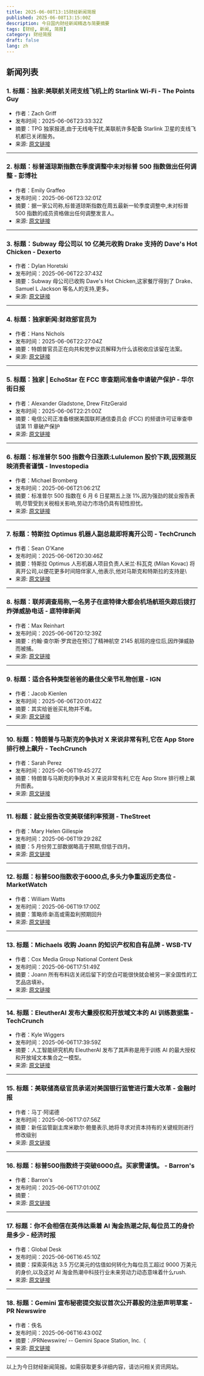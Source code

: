 ```yaml
---
title: 2025-06-08T13:15财经新闻简报
published: 2025-06-08T13:15:00Z
description: 今日国内财经新闻精选与简要摘要
tags: [财经, 新闻, 简报]
category: 财经简报
draft: false
lang: zh
---
```


## 新闻列表

### 1. 标题：独家:美联航关闭支线飞机上的 Starlink Wi-Fi - The Points Guy
- 作者：Zach Griff
- 发布时间：2025-06-06T23:33:32Z
- 摘要：TPG 独家报道,由于无线电干扰,美联航许多配备 Starlink 卫星的支线飞机都已关闭服务。
- 来源: [原文链接](https://thepointsguy.com/airline/united-starlink-wifi-issues/)

---

### 2. 标题：标普道琼斯指数在季度调整中未对标普 500 指数做出任何调整 - 彭博社
- 作者：Emily Graffeo
- 发布时间：2025-06-06T23:32:01Z
- 摘要：据一家公司称,标普道琼斯指数在周五最新一轮季度调整中,未对标普 500 指数的成员资格做出任何调整发言人。
- 来源: [原文链接](https://www.bloomberg.com/news/articles/2025-06-06/sp-dow-jones-makes-no-changes-to-sp-500-in-quarterly-rebalance)

---

### 3. 标题：Subway 母公司以 10 亿美元收购 Drake 支持的 Dave&#39;s Hot Chicken - Dexerto
- 作者：Dylan Horetski
- 发布时间：2025-06-06T22:37:43Z
- 摘要：Subway 母公司已收购 Dave&#39;s Hot Chicken,这家餐厅得到了 Drake、Samuel L Jackson 等名人的支持,更多。
- 来源: [原文链接](https://www.dexerto.com/food/subway-parent-company-buys-drake-backed-daves-hot-chicken-in-1b-deal-3211335/)

---

### 4. 标题：独家新闻:财政部官员为
- 作者：Hans Nichols
- 发布时间：2025-06-06T22:27:04Z
- 摘要：特朗普官员正在向共和党参议员解释为什么该税收应该留在法案。
- 来源: [原文链接](https://www.axios.com/2025/06/06/trump-budget-section-899-revenge-tax)

---

### 5. 标题：独家 | EchoStar 在 FCC 审查期间准备申请破产保护 - 华尔街日报
- 作者：Alexander Gladstone, Drew FitzGerald
- 发布时间：2025-06-06T22:21:00Z
- 摘要：电信公司正准备根据美国联邦通信委员会 (FCC) 的频谱许可证审查申请第 11 章破产保护
- 来源: [原文链接](https://www.wsj.com/articles/echostar-prepares-potential-bankruptcy-filing-amid-fcc-review-36d6be50)

---

### 6. 标题：标准普尔 500 指数今日涨跌:Lululemon 股价下跌,因预测反映消费者谨慎 - Investopedia
- 作者：Michael Bromberg
- 发布时间：2025-06-06T21:06:21Z
- 摘要：标准普尔 500 指数在 6 月 6 日星期五上涨 1%,因为强劲的就业报告表明,尽管受到关税相关影响,劳动力市场仍具有韧性担忧。
- 来源: [原文链接](https://www.investopedia.com/s-and-p-500-gains-and-losses-today-lululemon-stock-falls-as-forecasts-reflect-consumer-caution-11749822)

---

### 7. 标题：特斯拉 Optimus 机器人副总裁即将离开公司 - TechCrunch
- 作者：Sean O&#39;Kane
- 发布时间：2025-06-06T20:30:46Z
- 摘要：特斯拉 Optimus 人形机器人项目负责人米兰·科瓦克 (Milan Kovac) 将离开公司,以便花更多时间陪伴家人,他表示,他对马斯克和特斯拉的支持是\
- 来源: [原文链接](https://techcrunch.com/2025/06/06/teslas-optimus-robot-vp-is-reportedly-leaving-the-company/)

---

### 8. 标题：联邦调查局称,一名男子在底特律大都会机场航班失踪后拨打炸弹威胁电话 - 底特律新闻
- 作者：Max Reinhart
- 发布时间：2025-06-06T20:12:39Z
- 摘要：约翰·查尔斯·罗宾逊在预订了精神航空 2145 航班的座位后,因炸弹威胁而被捕。
- 来源: [原文链接](https://www.detroitnews.com/story/news/local/wayne-county/2025/06/06/man-called-bomb-threat-after-missing-flight-dtw-federal-authorities-say/84075765007/)

---

### 9. 标题：适合各种类型爸爸的最佳父亲节礼物创意 - IGN
- 作者：Jacob Kienlen
- 发布时间：2025-06-06T20:01:42Z
- 摘要：其实给爸爸买礼物并不难。
- 来源: [原文链接](https://www.ign.com/articles/best-fathers-day-gift-ideas-2025)

---

### 10. 标题：特朗普与马斯克的争执对 X 来说非常有利,它在 App Store 排行榜上飙升 - TechCrunch
- 作者：Sarah Perez
- 发布时间：2025-06-06T19:45:27Z
- 摘要：特朗普与马斯克的争执对 X 来说非常有利,它在 App Store 排行榜上飙升图表。
- 来源: [原文链接](https://techcrunch.com/2025/06/06/the-trump-musk-feud-has-been-great-for-x-which-jumped-up-the-app-store-charts/)

---

### 11. 标题：就业报告改变美联储利率预测 - TheStreet
- 作者：Mary Helen Gillespie
- 发布时间：2025-06-06T19:29:28Z
- 摘要：5 月份劳工部数据略高于预期,但低于四月。
- 来源: [原文链接](https://www.thestreet.com/fed/jobs-report-shifts-fed-interest-rate-forecasts-)

---

### 12. 标题：标普500指数收于6000点,多头力争重返历史高位 - MarketWatch
- 作者：William Watts
- 发布时间：2025-06-06T19:17:00Z
- 摘要：策略师:新高或需盈利预期回升
- 来源: [原文链接](https://www.marketwatch.com/story/why-an-sp-500-close-above-6-000-would-be-an-important-psychological-threshold-for-investors-74c96abf)

---

### 13. 标题：Michaels 收购 Joann 的知识产权和自有品牌 - WSB-TV
- 作者：Cox Media Group National Content Desk
- 发布时间：2025-06-06T17:51:49Z
- 摘要：Joann 所有布料店关闭后留下的空白可能很快就会被另一家全国性的工艺品店填补。
- 来源: [原文链接](https://www.wsbtv.com/news/trending/michaels-acquires-joanns-intellectual-property-private-label-brands/232PVFTR7FE2JDWERGQJVDDERA/)

---

### 14. 标题：EleutherAI 发布大量授权和开放域文本的 AI 训练数据集 - TechCrunch
- 作者：Kyle Wiggers
- 发布时间：2025-06-06T17:39:59Z
- 摘要：人工智能研究机构 EleutherAI 发布了其声称是用于训练 AI 的最大授权和开放域文本集合之一模型。
- 来源: [原文链接](https://techcrunch.com/2025/06/06/eleutherai-releases-massive-ai-training-dataset-of-licensed-and-open-domain-text/)

---

### 15. 标题：美联储高级官员承诺对美国银行监管进行重大改革 - 金融时报
- 作者：马丁·阿诺德
- 发布时间：2025-06-06T17:07:56Z
- 摘要：新任监管副主席米歇尔·鲍曼表示,她将寻求对资本持有的关键规则进行修改级别
- 来源: [原文链接](https://www.ft.com/content/d5d85f22-f8d2-4521-9d4e-878dce8b0a42)

---

### 16. 标题：标普500指数终于突破6000点。买家需谨慎。 - Barron&#39;s
- 作者：Barron&#39;s
- 发布时间：2025-06-06T17:01:00Z
- 摘要：
- 来源: [原文链接](https://www.barrons.com/articles/sp-500-finally-hit-6000-resistance-overbought-a6f9f988)

---

### 17. 标题：你不会相信在英伟达乘着 AI 淘金热潮之际,每位员工的身价是多少 - 经济时报
- 作者：Global Desk
- 发布时间：2025-06-06T16:45:10Z
- 摘要：探索英伟达 3.5 万亿美元的估值如何转化为每位员工超过 9000 万美元的身价,以及这对 AI 淘金热潮中科技行业未来劳动力动态意味着什么rush.
- 来源: [原文链接](https://economictimes.indiatimes.com/news/international/us/you-wont-believe-how-much-each-nvidia-employee-is-worth-as-the-company-rides-the-ai-gold-rush-ai-news-nvidia-news/articleshow/121678822.cms)

---

### 18. 标题：Gemini 宣布秘密提交拟议首次公开募股的注册声明草案 - PR Newswire
- 作者：佚名
- 发布时间：2025-06-06T16:43:00Z
- 摘要：/PRNewswire/ -- Gemini Space Station, Inc.（
- 来源: [原文链接](https://www.prnewswire.com/news-releases/gemini-announces-confidential-submission-of-draft-registration-statement-for-a-proposed-initial-public-offering-302475527.html)

---


以上为今日财经新闻简报。如需获取更多详细内容，请访问相关资讯网站。